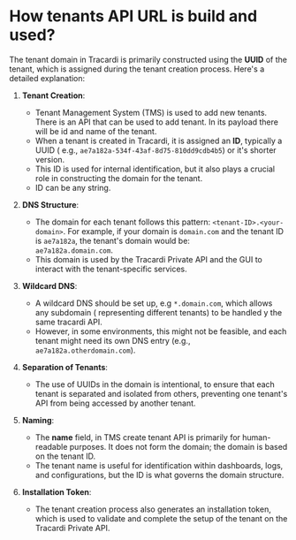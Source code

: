 # How tenants API URL is build and used?

The tenant domain in Tracardi is primarily constructed using the **UUID** of the tenant, which is assigned during the
tenant creation process. Here's a detailed explanation:

1. **Tenant Creation**:
    - Tenant Management System (TMS) is used to add new tenants. There is an API that can be used to add tenant. In its
      payload there will be id and name of the tenant.
    - When a tenant is created in Tracardi, it is assigned an **ID**, typically a UUID (
      e.g., `ae7a182a-534f-43af-8d75-810dd9cdb4b5`) or it's shorter version.
    - This ID is used for internal identification, but it also plays a crucial role in constructing the domain for the
      tenant.
    - ID can be any string.

2. **DNS Structure**:
    - The domain for each tenant follows this pattern: `<tenant-ID>.<your-domain>`. For example, if your domain
      is `domain.com` and the tenant ID is `ae7a182a`, the tenant's domain would be:  
      `ae7a182a.domain.com`.
    - This domain is used by the Tracardi Private API and the GUI to interact with the tenant-specific services.

3. **Wildcard DNS**:
    - A wildcard DNS should be set up, e.g `*.domain.com`, which allows any subdomain (
      representing different tenants) to be handled y the same tracardi API.
    - However, in some environments, this might not be feasible, and each tenant might need its own DNS
      entry (e.g., `ae7a182a.otherdomain.com`).

4. **Separation of Tenants**:
    - The use of UUIDs in the domain is intentional, to ensure that each tenant is separated and isolated from others,
      preventing one tenant's API from being accessed by another tenant.

5. **Naming**:
    - The **name** field, in TMS create tenant API is primarily for human-readable purposes. It does not form the
      domain; the domain is based on the tenant ID.
    - The tenant name is useful for identification within dashboards, logs, and configurations, but the ID is what
      governs the domain structure.

6. **Installation Token**:
    - The tenant creation process also generates an installation token, which is used to validate and complete the setup
      of the tenant on the Tracardi Private API.

